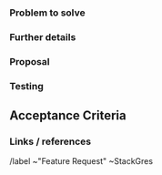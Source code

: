 <!--
Please read this!

Before opening a new issue, make sure to search for keywords in the issues
filtered by the "Feature Request" label.

Issue tracker:

- https://gitlab.com/ongresinc/stackgres/-/issues?label_name=Feature%20Request 
and verify the issue you're about to submit isn't a duplicate.
-->

### Problem to solve

<!-- Provide a clear and concise description of what problem this will solve-->

### Further details

<!-- Include use cases, benefits, and/or goals -->

### Proposal

<!-- How could we going to solve the problem? -->

### Testing

<!-- What risks does this change pose? How might it affect the quality of the product?  -->


## Acceptance Criteria
<!-- Acceptance Criteria, Definition of Done, describe the expected output -->


### Links / references



/label ~"Feature Request" ~StackGres
